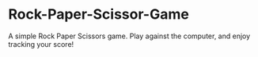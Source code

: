 # Rock-Paper-Scissor-Game
A simple Rock Paper Scissors game. Play against the computer, and enjoy tracking your score!
